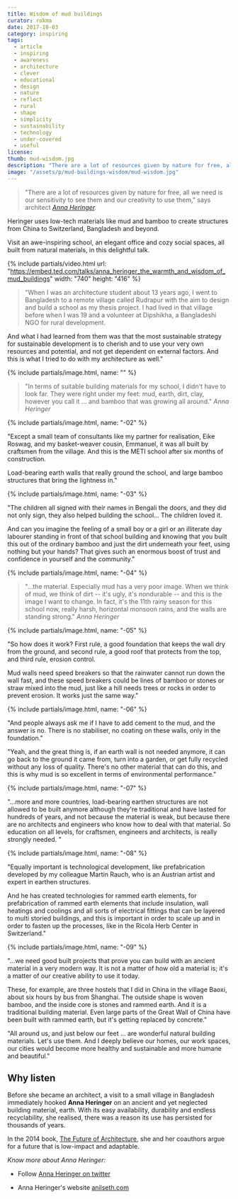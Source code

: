 ```yaml
---
title: Wisdom of mud buildings
curator: rokma
date: 2017-10-03
category: inspiring
tags:
  - article
  - inspiring
  - awareness
  - architecture
  - clever
  - educational
  - design
  - nature
  - reflect
  - rural
  - shape
  - simplicity
  - sustainability
  - technology
  - under-covered
  - useful
license:
thumb: mud-wisdom.jpg
description: "There are a lot of resources given by nature for free, all we need is our sensitivity to see them and our creativity to use them. Heringer uses low-tech materials like mud and bamboo to create structures from China to Switzerland, Bangladesh and beyond. Visit an awe-inspiring school, an elegant office and cozy social spaces, all built from natural materials, in this delightful talk."
image: "/assets/p/mud-buildings-wisdom/mud-wisdom.jpg"
---
```


>"There are a lot of resources given by nature for free, all we need is our sensitivity to see them and our creativity to use them," says architect _[Anna Heringer](https://www.ted.com/speakers/anna_heringer)._

Heringer uses low-tech materials like mud and bamboo to create structures from China to Switzerland, Bangladesh and beyond.

Visit an awe-inspiring school, an elegant office and cozy social spaces, all built from natural materials, in this delightful talk.

{% include partials/video.html url: "https://embed.ted.com/talks/anna_heringer_the_warmth_and_wisdom_of_mud_buildings" width: "740" height: "416" %}

> "When I was an architecture student about 13 years ago, I went to Bangladesh to a remote village called Rudrapur with the aim to design and build a school as my thesis project. I had lived in that village before when I was 19 and a volunteer at Dipshikha, a Bangladeshi NGO for rural development.

And what I had learned from them was that the most sustainable strategy for sustainable development is to cherish and to use your very own resources and potential, and not get dependent on external factors. And this is what I tried to do with my architecture as well."

{% include partials/image.html, name: "" %}

>"In terms of suitable building materials for my school, I didn't have to look far. They were right under my feet: mud, earth, dirt, clay, however you call it ... and bamboo that was growing all around." _Anna Heringer_

{% include partials/image.html, name: "-02" %}

"Except a small team of consultants like my partner for realisation, Eike Roswag, and my basket-weaver cousin, Emmanuel, it was all built by craftsmen from the village. And this is the METI school after six months of construction.

Load-bearing earth walls that really ground the school, and large bamboo structures that bring the lightness in."

{% include partials/image.html, name: "-03" %}


"The children all signed with their names in Bengali the doors, and they did not only sign, they also helped building the school... The children loved it.

And can you imagine the feeling of a small boy or a girl or an illiterate day labourer standing in front of that school building and knowing that you built this out of the ordinary bamboo and just the dirt underneath your feet, using nothing but your hands? That gives such an enormous boost of trust and confidence in yourself and the community."


{% include partials/image.html, name: "-04" %}

>"...the material. Especially mud has a very poor image. When we think of mud, we think of dirt -- it's ugly, it's nondurable -- and this is the image I want to change. In fact, it's the 11th rainy season for this school now, really harsh, horizontal monsoon rains, and the walls are standing strong." _Anna Heringer_

{% include partials/image.html, name: "-05" %}

"So how does it work? First rule, a good foundation that keeps the wall dry from the ground, and second rule, a good roof that protects from the top, and third rule, erosion control.

Mud walls need speed breakers so that the rainwater cannot run down the wall fast, and these speed breakers could be lines of bamboo or stones or straw mixed into the mud, just like a hill needs trees or rocks in order to prevent erosion. It works just the same way."

{% include partials/image.html, name: "-06" %}

"And people always ask me if I have to add cement to the mud, and the answer is no. There is no stabiliser, no coating on these walls, only in the foundation."

"Yeah, and the great thing is, if an earth wall is not needed anymore, it can go back to the ground it came from, turn into a garden, or get fully recycled without any loss of quality. There's no other material that can do this, and this is why mud is so excellent in terms of environmental performance."

{% include partials/image.html, name: "-07" %}

"...more and more countries, load-bearing earthen structures are not allowed to be built anymore although they're traditional and have lasted for hundreds of years, and not because the material is weak, but because there are no architects and engineers who know how to deal with that material. So education on all levels, for craftsmen, engineers and architects, is really strongly needed. "

{% include partials/image.html, name: "-08" %}

"Equally important is technological development, like prefabrication developed by my colleague Martin Rauch, who is an Austrian artist and expert in earthen structures.

And he has created technologies for rammed earth elements, for prefabrication of rammed earth elements that include insulation, wall heatings and coolings and all sorts of electrical fittings that can be layered to multi storied buildings, and this is important in order to scale up and in order to fasten up the processes, like in the Ricola Herb Center in Switzerland."

{% include partials/image.html, name: "-09" %}

"...we need good built projects that prove you can build with an ancient material in a very modern way. It is not a matter of how old a material is; it's a matter of our creative ability to use it today.

These, for example, are three hostels that I did in China in the village Baoxi, about six hours by bus from Shanghai. The outside shape is woven bamboo, and the inside core is stones and rammed earth. And it is a traditional building material. Even large parts of the Great Wall of China have been built with rammed earth, but it's getting replaced by concrete."


"All around us, and just below our feet ... are wonderful natural building materials. Let's use them. And I deeply believe our homes, our work spaces, our cities would become more healthy and sustainable and more humane and beautiful."


## Why listen

Before she became an architect, a visit to a small village in Bangladesh immediately hooked **Anna Heringer** on an ancient and yet neglected building material, earth. With its easy availability, durability and endless recyclability, she realised, there was a reason its use has persisted for thousands of years.

In the 2014 book, [The Future of Architecture](https://www.amazon.com/reBuilding-Future-Education-Sustainable-architectures/dp/2390332153/), she and her coauthors argue for a future that is low-impact and adaptable.


_Know more about Anna Heringer:_

- Follow [Anna Heringer on twitter](https://twitter.com/AnnaHeringer)

- Anna Heringer's website [anilseth.com](http://www.anna-heringer.com/)
